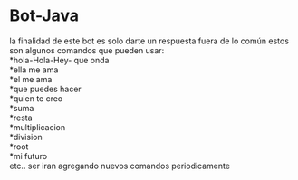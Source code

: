 # Bot-Java 
la finalidad de este bot es solo darte un respuesta fuera de lo común
estos son algunos comandos que pueden usar:
<br>*hola-Hola-Hey- que onda
<br>*ella me ama
<br>*el me ama
<br>*que puedes hacer
<br>*quien te creo
<br>*suma
<br>*resta
<br>*multiplicacion
<br>*division
<br>*root
<br>*mi futuro 
<br>etc..
ser iran agregando nuevos comandos periodicamente 

